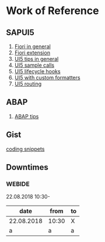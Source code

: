 

# Work of Reference
## SAPUI5
1. [Fiori in general](./fiori.md)
2. [Fiori extension](./extension.md)
3. [UI5 tips in general](./ui5_development.md)
4. [UI5 sample calls](./ui5-calls.md)
5. [UI5 lifecycle hooks](./lifecycle-hooks.md)
6. [UI5 with custom formatters](./custom-formatters.md)
7. [UI5 routing](./routing.md)

## ABAP
1. [ABAP tips](./abap_tips.md)

## Gist
[coding snippets](https://gist.github.com/hdrpknc)
## Downtimes
### WEBIDE

22.08.2018 10:30-           

| date | from | to |
|------|------|----|
| 22.08.2018    | 10:30    | X  |
| a    | a    | a  |
